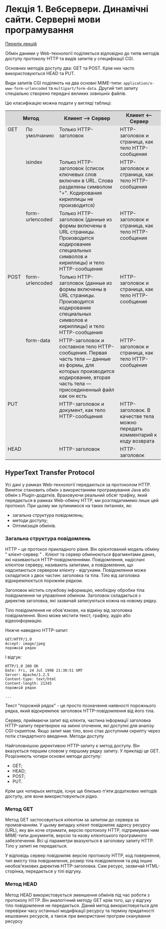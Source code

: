 # Лекція 1. Вебсервери. Динамічні сайти. Серверні мови програмування

[Перелік лекцій](../README.md)


Обмін даними у Web-технології поділяється відповідно до типів методів доступу протоколу HTTP та видів запитів у специфікації CGI.

Основних методів доступу два: GET та POST. Крім них часто використовуються HEAD та PUT.

Види запитів CGI поділяють на два основні MIME-типи: `application/x-www-form-urlencoded` та `multipart/form-data`. Другий тип запиту спеціально створено передачі великих зовнішніх файлів.

Цю класифікацію можна подати у вигляді таблиці:

<table border="0" class="xml_table" cellpadding="2" cellspacing="1">

<tbody>

<tr>

<th colspan="2" bgcolor="#d8d8d8">Метод</th>

<th bgcolor="#d8d8d8">Клиент --> Сервер</th>

<th bgcolor="#d8d8d8">Клиент <-- Сервер</th>

</tr>

<tr>

<td rowspan="3" bgcolor="#eaeaea" valign="top">GET</td>

<td bgcolor="#eaeaea" valign="top">По умолчанию</td>

<td bgcolor="#eaeaea" valign="top">Только HTTP-заголовок</td>

<td bgcolor="#eaeaea" valign="top">HTTP-заголовок и страница, как тело HTTP-сообщения</td>

</tr>

<tr>

<td bgcolor="#eaeaea" valign="top">isindex</td>

<td bgcolor="#eaeaea" valign="top">Только HTTP-заголовок (список ключевых слов включен в URL. Слова разделены символом "+". Кодирования кириллицы не производится)</td>

<td bgcolor="#eaeaea" valign="top">HTTP-заголовок и страница, как тело HTTP-сообщения</td>

</tr>

<tr>

<td bgcolor="#eaeaea" valign="top">form-urlencoded</td>

<td bgcolor="#eaeaea" valign="top">Только HTTP-заголовок (данные из формы включены в URL страницы. Производится кодирование специальных символов и кириллицы) и тело HTTP-сообщения</td>

<td bgcolor="#eaeaea" valign="top">HTTP-заголовок и страница, как тело HTTP-сообщения</td>

</tr>

<tr>

<td rowspan="2" bgcolor="#eaeaea" valign="top">POST</td>

<td bgcolor="#eaeaea" valign="top">form-urlencoded</td>

<td bgcolor="#eaeaea" valign="top">Только HTTP-заголовок (данные из формы включены в URL страницы. Производится кодирование специальных символов и кириллицы) и тело HTTP-сообщения</td>

<td bgcolor="#eaeaea" valign="top">HTTP-заголовок и страница, как тело HTTP-сообщения</td>

</tr>

<tr>

<td bgcolor="#eaeaea" valign="top">form-data</td>

<td bgcolor="#eaeaea" valign="top">HTTP-заголовок и составное тело HTTP-сообщения. Первая часть тела — данные из формы, для которых производится кодирование, вторая часть тела — присоединенный файл как он есть</td>

<td bgcolor="#eaeaea" valign="top">HTTP-заголовок и страница, как тело HTTP-сообщения</td>

</tr>

<tr>

<td colspan="2" bgcolor="#eaeaea" valign="top">PUT</td>

<td bgcolor="#eaeaea" valign="top">HTTP-заголовок и документ, как тело HTTP-сообщения</td>

<td bgcolor="#eaeaea" valign="top">HTTP-заголовок. В качестве тела можно передать комментарий к коду возврата</td>

</tr>

<tr>

<td colspan="2" bgcolor="#eaeaea" valign="top">HEAD</td>

<td bgcolor="#eaeaea" valign="top">HTTP-заголовок</td>

<td bgcolor="#eaeaea" valign="top">HTTP-заголовок</td>

</tr>

</tbody>

</table>

## HyperText Transfer Protocol

Усі дані у рамках Web-технології передаються за протоколом HTTР. Виняток становить обмін з використанням програмування Java або обмін з Plugin-додатків. Враховуючи реальний обсяг трафіку, який передається в рамках Web-обміну HTTP, ми розглядатимемо лише цей протокол. При цьому ми зупинимося на таких питаннях, як:

* загальна структура повідомлень;
* методи доступу;
* Оптимізація обмінів.

### Загальна структура повідомлень

HTTP – це протокол прикладного рівня. Він орієнтований модель обміну " клієнт-сервер " . Клієнт та сервер обмінюються фрагментами даних, які називаються HTTP-повідомленнями. Повідомлення, надіслані клієнтом серверу, називають запитами, а повідомлення, що надсилаються сервером клієнту - відгуками. Повідомлення може складатися з двох частин: заголовка та тіла. Тіло від заголовка відокремлюється порожнім рядком.

Заголовок містить службову інформацію, необхідну обробки тіла повідомлення чи управління обміном. Заголовок складається з директив заголовка, які зазвичай записуються кожна на новому рядку.

Тіло повідомлення не обов'язкове, на відміну від заголовка повідомлення. Воно може містити текст, графіку, аудіо або відеоінформацію.

Нижче наведено HTTP-запит:

```
GET/HTTP/1.0
Accept: image/jpeg
порожній рядок
```

І відгук:

```
HTTP/1.0 200 OK
Date: Fri, 24 Jul 1998 21:30:51 GMT
Server: Apache/1.2.5
Content-type: text/html
Content-length: 21345
порожній рядок

...
```

Текст "порожній рядок" - це просто позначення наявності порожнього рядка, який відокремлює заголовок HTTP-повідомлення від його тіла.

Сервер, приймаючи запит від клієнта, частина інформації заголовка HTTP-запиту перетворює на змінні оточення, які доступні для аналізу CGI-скриптом. Якщо запит має тіло, воно стає доступним скрипту через потік стандартного введення. Методи доступу

Найголовнішою директивою HTTP-запиту є метод доступу. Він вказується першим словом у першому рядку запиту. У прикладі це GET. Розрізняють чотири основні методи доступу:

* GET;
* HEAD;
* POST;
* PUT.

Крім цих чотирьох методів, існує ще близько п'яти додаткових методів доступу, але вони використовуються рідко.

### Метод GET

Метод GET застосовується клієнтом за запитом до сервера за промовчанням. У цьому випадку клієнт повідомляє адресу ресурсу (URL), яку він хоче отримати, версію протоколу HTTP, підтримувані ним MIME-типи документів, версію та назву клієнтського програмного забезпечення. Всі ці параметри вказуються в заголовку запиту HTTP. Тіло у запиті не передається.

У відповідь сервер повідомляє версію протоколу HTTP, код повернення, тип вмісту тіла повідомлення, розмір тіла повідомлення та ряд інших необов'язкових директив HTTP-заголовка. Сам ресурс, зазвичай HTML-сторінка, передається у тілі відгуку.

### Метод HEAD

Метод HEAD використовується зменшення обмінів під час роботи з протоколу HTTP. Він аналогічний методу GET крім того, що у відгуку тіло повідомлення не передається. Даний метод використовується для перевірки часу останньої модифікації ресурсу та терміну придатності кешованих ресурсів, а також при використанні програм сканування ресурсу